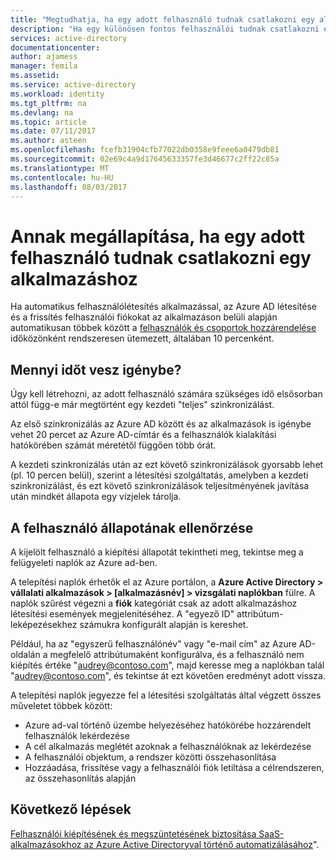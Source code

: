 ```yaml
---
title: "Megtudhatja, ha egy adott felhasználó tudnak csatlakozni egy alkalmazáshoz |} Microsoft Docs"
description: "Ha egy különösen fontos felhasználói tudnak csatlakozni egy alkalmazáshoz, a felhasználók átadása az Azure ad szolgáltatással konfigurált megállapítása"
services: active-directory
documentationcenter: 
author: ajamess
manager: femila
ms.assetid: 
ms.service: active-directory
ms.workload: identity
ms.tgt_pltfrm: na
ms.devlang: na
ms.topic: article
ms.date: 07/11/2017
ms.author: asteen
ms.openlocfilehash: fcefb31904cfb77022db0358e9feee6a0479db81
ms.sourcegitcommit: 02e69c4a9d17645633357fe3d46677c2ff22c85a
ms.translationtype: MT
ms.contentlocale: hu-HU
ms.lasthandoff: 08/03/2017
---
```

# <a name="find-out-when-a-specific-user-will-be-able-to-access-an-application"></a>Annak megállapítása, ha egy adott felhasználó tudnak csatlakozni egy alkalmazáshoz
Ha automatikus felhasználólétesítés alkalmazással, az Azure AD létesítése és a frissítés felhasználói fiókokat az alkalmazáson belüli alapján automatikusan többek között a [felhasználók és csoportok hozzárendelése](https://docs.microsoft.com/azure/active-directory/active-directory-coreapps-assign-user-azure-portal) időközönként rendszeresen ütemezett, általában 10 percenként.

## <a name="how-long-does-it-take"></a>Mennyi időt vesz igénybe?

Úgy kell létrehozni, az adott felhasználó számára szükséges idő elsősorban attól függ-e már megtörtént egy kezdeti "teljes" szinkronizálást.

Az első szinkronizálás az Azure AD között és az alkalmazások is igénybe vehet 20 percet az Azure AD-címtár és a felhasználók kialakítási hatókörében számát méretétől függően több órát. 

A kezdeti szinkronizálás után az ezt követő szinkronizálások gyorsabb lehet (pl. 10 percen belül), szerint a létesítési szolgáltatás, amelyben a kezdeti szinkronizálást, és ezt követő szinkronizálások teljesítményének javítása után mindkét állapota egy vízjelek tárolja.

## <a name="how-to-check-the-status-of-a-user"></a>A felhasználó állapotának ellenőrzése

A kijelölt felhasználó a kiépítési állapotát tekintheti meg, tekintse meg a felügyeleti naplók az Azure ad-ben.

A telepítési naplók érhetők el az Azure portálon, a **Azure Active Directory &gt; vállalati alkalmazások &gt; \[alkalmazásnév\] &gt; vizsgálati naplókban** fülre. A naplók szűrést végezni a **fiók** kategóriát csak az adott alkalmazáshoz létesítési események megjelenítéséhez. A "egyező ID" attribútum-leképezésekhez számukra konfigurált alapján is kereshet. 

Például, ha az "egyszerű felhasználónév" vagy "e-mail cím" az Azure AD-oldalán a megfelelő attribútumaként konfigurálva, és a felhasználó nem kiépítés értéke "audrey@contoso.com", majd keresse meg a naplókban talál "audrey@contoso.com", és tekintse át ezt követően eredményt adott vissza.

A telepítési naplók jegyezze fel a létesítési szolgáltatás által végzett összes műveletet többek között:

* Azure ad-val történő üzembe helyezéséhez hatókörébe hozzárendelt felhasználók lekérdezése
* A cél alkalmazás meglétét azoknak a felhasználóknak az lekérdezése
* A felhasználói objektum, a rendszer közötti összehasonlítása
* Hozzáadása, frissítése vagy a felhasználói fiók letiltása a célrendszeren, az összehasonlítás alapján

## <a name="next-steps"></a>Következő lépések
[Felhasználói kiépítésének és megszüntetésének biztosítása SaaS-alkalmazásokhoz az Azure Active Directoryval történő automatizálásához](https://docs.microsoft.com/azure/active-directory/active-directory-saas-app-provisioning)".
